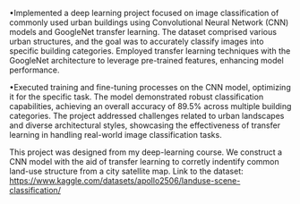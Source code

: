•Implemented a deep learning project focused on image classification of commonly used urban buildings using Convolutional Neural Network (CNN) models and GoogleNet transfer learning. The dataset comprised various urban structures, and the goal was to accurately classify images into specific building categories. Employed transfer learning techniques with the GoogleNet architecture to leverage pre-trained features, enhancing model performance.

•Executed training and fine-tuning processes on the CNN model, optimizing it for the specific task. The model demonstrated robust classification capabilities, achieving an overall accuracy of 89.5% across multiple building categories. The project addressed challenges related to urban landscapes and diverse architectural styles, showcasing the effectiveness of transfer learning in handling real-world image classification tasks.

This project was designed from my deep-learning course. We construct a CNN model with the aid of transfer learning to corretly indentify common land-use structure from a city satellite map.
Link to the dataset: https://www.kaggle.com/datasets/apollo2506/landuse-scene-classification/
